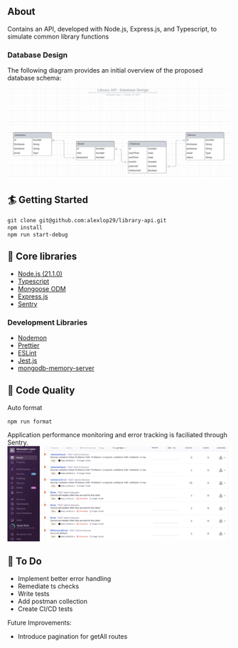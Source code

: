 ## About

Contains an API, developed with Node.js, Express.js, and Typescript, to simulate common library functions

### Database Design

The following diagram provides an initial overview of the proposed database schema:
![Database Design](./tmp/databaseDesign.png)

## 🏄 Getting Started

```
git clone git@github.com:alexlop29/library-api.git
npm install
npm run start-debug
```

## 🔧 Core libraries

- [Node.js (21.1.0)](https://nodejs.org/en)
- [Typescript](https://www.typescriptlang.org)
- [Mongoose ODM](https://mongoosejs.com)
- [Express.js](https://expressjs.com)
- [Sentry](https://docs.sentry.io/platforms/node/)

### Development Libraries

- [Nodemon](https://nodemon.io)
- [Prettier](https://prettier.io)
- [ESLint](https://eslint.org)
- [Jest.js](https://jestjs.io)
- [mongodb-memory-server](https://nodkz.github.io/mongodb-memory-server/)

## 🌈 Code Quality

Auto format

```
npm run format
```

Application performance monitoring and error tracking is faciliated through Sentry.
![Sentry](./tmp/sentrySample.png)

## 🚧 To Do

- Implement better error handling
- Remediate ts checks
- Write tests
- Add postman collection
- Create CI/CD tests

Future Improvements:

- Introduce pagination for getAll routes
